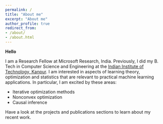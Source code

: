 ```yaml
---
permalink: /
title: "About me"
excerpt: "About me"
author_profile: true
redirect_from: 
- /about/
- /about.html
---
```


**Hello**

I am a Research Fellow at Microsoft Research, India. Previously, I did my B. Tech in Computer Science and Engineering at the [Indian Institute of Technology, Kanpur](http://www.iitk.ac.in/). I am interested in aspects of learning theory, optimization and statistics that are relevant to practical machine learning applications. In particular, I am excited by these areas: 
- Iterative optimization methods
- Nonconvex optimization
- Causal inference

Have a look at the projects and publications sections to learn about my recent work. 
